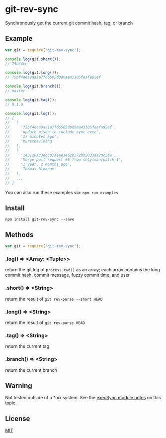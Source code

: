 git-rev-sync
============

Synchronously get the current git commit hash, tag, or branch


## Example

```js
var git = require('git-rev-sync');

console.log(git.short());
// 75bf4ee

console.log(git.long());
// 75bf4eea9aa1a7fd6505d0d0aa43105feafa92ef

console.log(git.branch());
// master

console.log(git.tag());
// 0.1.0

console.log(git.log());
// [
//   [
//     '75bf4eea9aa1a7fd6505d0d0aa43105feafa92ef',
//     'update pjson to include sync exec',
//     '17 minutes ago',
//     'kurttheviking'
//   ],
//   [
//     '143120ac3ecc07aeae1462b372bb2033aa20c3ee',
//     'Merge pull request #6 from shtylman/patch-1',
//     '1 year, 2 months ago',
//     'Thomas Blobaum'
//   ],
//   ...
// ]

```

You can also run these examples via: `npm run examples`


## Install

`npm install git-rev-sync --save`


## Methods

``` js
var git = require('git-rev-sync');
```

### .log() => &lt;Array: &lt;Tuple&gt;&gt;

return the git log of `process.cwd()` as an array; each array contains the long commit hash, commit message, fuzzy commit time, and user


### .short() => &lt;String&gt;

return the result of `git rev-parse --short HEAD`

### .long() => &lt;String&gt;
return the result of `git rev-parse HEAD`


### .tag() => &lt;String&gt;
return the current tag


### .branch() => &lt;String&gt;
return the current branch


## Warning

Not tested outside of a *nix system. See the [execSync module notes](https://github.com/mgutz/execSync#notes) on this topic.


## License

[MIT](https://github.com/kurttheviking/git-rev-sync/blob/master/LICENSE)
